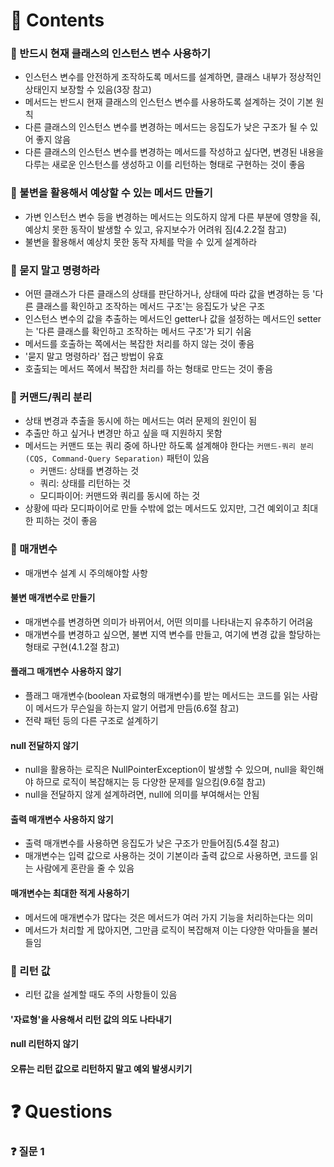 # 📌 Contents

### 📌 반드시 현재 클래스의 인스턴스 변수 사용하기

- 인스턴스 변수를 안전하게 조작하도록 메서드를 설계하면, 클래스 내부가 정상적인 상태인지 보장할 수 있음(3장 참고)
- 메서드는 반드시 현재 클래스의 인스턴스 변수를 사용하도록 설계하는 것이 기본 원칙
- 다른 클래스의 인스턴스 변수를 변경하는 메서드는 응집도가 낮은 구조가 될 수 있어 좋지 않음
- 다른 클래스의 인스턴스 변수를 변경하는 메서드를 작성하고 싶다면, 변경된 내용을 다루는 새로운 인스턴스를 생성하고 이를 리턴하는 형태로 구현하는 것이 좋음

### 📌 불변을 활용해서 예상할 수 있는 메서드 만들기

- 가변 인스턴스 변수 등을 변경하는 메서드는 의도하지 않게 다른 부분에 영향을 줘, 예상치 못한 동작이 발생할 수 있고, 유지보수가 어려워 짐(4.2.2절 참고)
- 불변을 활용해서 예상치 못한 동작 자체를 막을 수 있게 설계하라

### 📌 묻지 말고 명령하라

- 어떤 클래스가 다른 클래스의 상태를 판단하거나, 상태에 따라 값을 변경하는 등 '다른 클래스를 확인하고 조작하는 메서드 구조'는 응집도가 낮은 구조
- 인스턴스 변수의 값을 추출하는 메서드인 getter나 값을 설정하는 메서드인 setter는 '다른 클래스를 확인하고 조작하는 메서드 구조'가 되기 쉬움
- 메서드를 호출하는 쪽에서는 복잡한 처리를 하지 않는 것이 좋음
- '묻지 말고 명령하라' 접근 방법이 유효
- 호출되는 메서드 쪽에서 복잡한 처리를 하는 형태로 만드는 것이 좋음

### 📌 커맨드/쿼리 분리

- 상태 변경과 추출을 동시에 하는 메서드는 여러 문제의 원인이 됨
- 추출만 하고 싶거나 변경만 하고 싶을 때 지원하지 못함
- 메서드는 커맨드 또는 쿼리 중에 하나만 하도록 설계해야 한다는 `커맨드-쿼리 분리(CQS, Command-Query Separation)` 패턴이 있음
  - 커맨드: 상태를 변경하는 것
  - 쿼리: 상태를 리턴하는 것
  - 모디파이어: 커맨드와 쿼리를 동시에 하는 것
- 상황에 따라 모디파이어로 만들 수밖에 없는 메서드도 있지만, 그건 예외이고 최대한 피하는 것이 좋음

### 📌 매개변수

- 매개변수 설계 시 주의해야할 사항

#### 불변 매개변수로 만들기

- 매개변수를 변경하면 의미가 바뀌어서, 어떤 의미를 나타내는지 유추하기 어려움
- 매개변수를 변경하고 싶으면, 불변 지역 변수를 만들고, 여기에 변경 값을 할당하는 형태로 구현(4.1.2절 참고)

#### 플래그 매개변수 사용하지 않기

- 플래그 매개변수(boolean 자료형의 매개변수)를 받는 메서드는 코드를 읽는 사람이 메서드가 무슨일을 하는지 알기 어렵게 만듬(6.6절 참고)
- 전략 패턴 등의 다른 구조로 설계하기

#### null 전달하지 않기

- null을 활용하는 로직은 NullPointerException이 발생할 수 있으며, null을 확인해야 하므로 로직이 복잡해지는 등 다양한 문제를 일으킴(9.6절 참고)
- null을 전달하지 않게 설계하려면, null에 의미를 부여해서는 안됨

#### 출력 매개변수 사용하지 않기

- 출력 매개변수를 사용하면 응집도가 낮은 구조가 만들어짐(5.4절 참고)
- 매개변수는 입력 값으로 사용하는 것이 기본이라 출력 값으로 사용하면, 코드를 읽는 사람에게 혼란을 줄 수 있음

#### 매개변수는 최대한 적게 사용하기

- 메서드에 매개변수가 많다는 것은 메서드가 여러 가지 기능을 처리하는다는 의미
- 메서드가 처리할 게 많아지면, 그만큼 로직이 복잡해져 이는 다양한 악마들을 불러들임

### 📌 리턴 값

- 리턴 값을 설계할 때도 주의 사항들이 있음

#### '자료형'을 사용해서 리턴 값의 의도 나타내기

#### null 리턴하지 않기

#### 오류는 리턴 값으로 리턴하지 말고 예외 발생시키기

# ❓ Questions

### ❓ 질문 1
